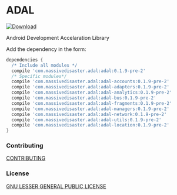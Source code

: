 # ADAL

[ ![Download](https://api.bintray.com/packages/jmspt/maven/adal/images/download.svg) ](https://bintray.com/jmspt/maven/adal/_latestVersion)

Android Development Accelaration Library

Add the dependency in the form:
```gradle
dependencies {
  /* Include all modules */
  compile 'com.massivedisaster.adal:adal:0.1.9-pre-2'
  /* Specific modules*/
  compile 'com.massivedisaster.adal:adal-accounts:0.1.9-pre-2'
  compile 'com.massivedisaster.adal:adal-adapters:0.1.9-pre-2'
  compile 'com.massivedisaster.adal:adal-analytics:0.1.9-pre-2'
  compile 'com.massivedisaster.adal:adal-bus:0.1.9-pre-2'
  compile 'com.massivedisaster.adal:adal-fragments:0.1.9-pre-2'
  compile 'com.massivedisaster.adal:adal-managers:0.1.9-pre-2'
  compile 'com.massivedisaster.adal:adal-network:0.1.9-pre-2'
  compile 'com.massivedisaster.adal:adal-utils:0.1.9-pre-2'
  compile 'com.massivedisaster.adal:adal-location:0.1.9-pre-2'
}
```

### Contributing
[CONTRIBUTING](CONTRIBUTING.md)

### License
[GNU LESSER GENERAL PUBLIC LICENSE](LICENSE.md)